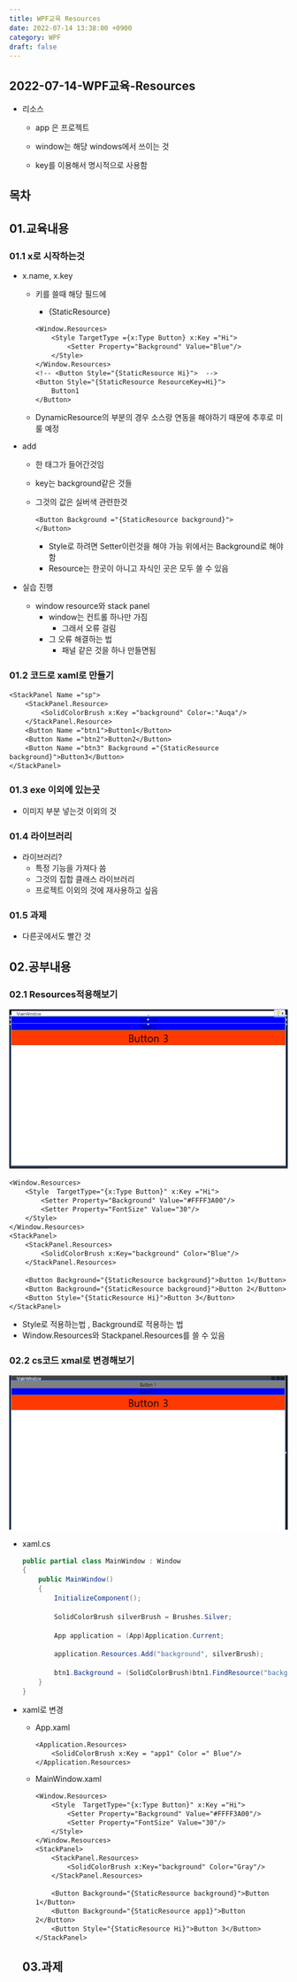 ```yaml
---
title: WPF교육 Resources
date: 2022-07-14 13:38:00 +0900
category: WPF
draft: false
---
```


## 2022-07-14-WPF교육-Resources

- 리소스

  - app 은 프로젝트

  - window는 해당 windows에서 쓰이는 것

  - key를 이용해서 명시적으로 사용함

## 목차

## 01.교육내용

### 01.1 x로 시작하는것

- x.name, x.key

  - 키를 쓸때 해당 필드에

    - {StaticResource}

    ```xaml
    <Window.Resources>
    	<Style TargetType ={x:Type Button} x:Key ="Hi">
        	<Setter Property="Background" Value="Blue"/>
        </Style>
    </Window.Resources>
    <!-- <Button Style="{StaticResource Hi}">  -->
    <Button Style="{StaticResource ResourceKey=Hi}">
        Button1
    </Button>
    ```

  - DynamicResource의 부분의 경우 소스랑 연동을 해야하기 때문에 추후로 미룰 예정

- add

  - 한 태그가 들어간것임

  - key는 background같은 것들

  - 그것의 값은 실버색  관련한것

    ```xaml
    <Button Background ="{StaticResource background}">
    </Button>
    ```

    - Style로 하려면 Setter이런것을 해야 가능 위에서는 Background로 해야함
    - Resource는 한곳이 아니고 자식인 곳은 모두 쓸 수 있음

- 실습 진행

  - window resource와 stack panel 
    - window는 컨트롤 하나만 가짐
      - 그래서 오류 걸림
    - 그 오류 해결하는 법
      - 패널 같은 것을 하나 만들면됨

### 01.2 코드로 xaml로 만들기

```xaml
<StackPanel Name ="sp">
    <StackPanel.Resource>
    	<SolidColorBrush x:Key ="background" Color=:"Auqa"/>
    </StackPanel.Resource>
	<Button Name ="btn1">Button1</Button>
	<Button Name ="btn2">Button2</Button>
	<Button Name ="btn3" Background ="{StaticResource background}">Button3</Button>
</StackPanel>
```

### 01.3 exe 이외에 있는곳

- 이미지 부분 넣는것 이외의 것

### 01.4 라이브러리

- 라이브러리?
  - 특정 기능을 가져다 씀
  - 그것의 집합 클래스 라이브러리
  - 프로젝트 이외의 것에 재사용하고 싶음

### 01.5 과제

- 다른곳에서도 빨간 것

## 02.공부내용

### 02.1 Resources적용해보기

![image-20220714160737757](../../assets/img/post/2022-07-14-WPF교육-Resources/image-20220714160737757.png)

```xaml
<Window.Resources>
    <Style  TargetType="{x:Type Button}" x:Key ="Hi">
        <Setter Property="Background" Value="#FFFF3A00"/>
        <Setter Property="FontSize" Value="30"/>
    </Style>
</Window.Resources>
<StackPanel>
    <StackPanel.Resources>
        <SolidColorBrush x:Key="background" Color="Blue"/>
    </StackPanel.Resources>

    <Button Background="{StaticResource background}">Button 1</Button>
    <Button Background="{StaticResource background}">Button 2</Button>
    <Button Style="{StaticResource Hi}">Button 3</Button>
</StackPanel> 
```

-  Style로 적용하는법 , Background로 적용하는 법
  - Window.Resources와 Stackpanel.Resources를 쓸 수 있음

### 02.2 cs코드 xmal로 변경해보기

![image-20220714163719523](../../assets/img/post/2022-07-14-WPF교육-Resources/image-20220714163719523.png)

- xaml.cs

  ```csharp
  public partial class MainWindow : Window
  {
      public MainWindow()
      {
          InitializeComponent();
  
          SolidColorBrush silverBrush = Brushes.Silver;
  
          App application = (App)Application.Current;
  
          application.Resources.Add("background", silverBrush);
  
          btn1.Background = (SolidColorBrush)btn1.FindResource("background");
      }
  }

- xaml로 변경

  - App.xaml

    ```xaml
    <Application.Resources>
        <SolidColorBrush x:Key = "app1" Color =" Blue"/>
    </Application.Resources>
    ```

  - MainWindow.xaml

    ```xaml
    <Window.Resources>
        <Style  TargetType="{x:Type Button}" x:Key ="Hi">
            <Setter Property="Background" Value="#FFFF3A00"/>
            <Setter Property="FontSize" Value="30"/>
        </Style>
    </Window.Resources>
    <StackPanel>
        <StackPanel.Resources>
            <SolidColorBrush x:Key="background" Color="Gray"/>
        </StackPanel.Resources>
    
        <Button Background="{StaticResource background}">Button 1</Button>
        <Button Background="{StaticResource app1}">Button 2</Button>
        <Button Style="{StaticResource Hi}">Button 3</Button>
    </StackPanel> 
    ```

  ## 03.과제

  

  